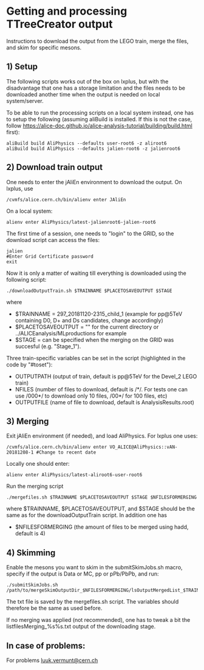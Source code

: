 # Getting and processing TTreeCreator output

Instructions to download the output from the LEGO train, merge the files, and skim for specific mesons.

## 1) Setup

The following scripts works out of the box on lxplus, but with the disadvantage that one has a storage limitation and the files needs to be downloaded another time when the output is needed on local system/server. 

To be able to run the processing scripts on a local system instead, one has to setup the following (assuming aliBuild is installed. If this is not the case, follow https://alice-doc.github.io/alice-analysis-tutorial/building/build.html first):
```
aliBuild build AliPhysics --defaults user-root6 -z aliroot6
aliBuild build AliPhysics --defaults jalien-root6 -z jalienroot6
```

## 2) Download train output

One needs to enter the jAliEn environment to download the output. On lxplus, use
```
/cvmfs/alice.cern.ch/bin/alienv enter JAliEn
```
On a local system:
```
alienv enter AliPhysics/latest-jalienroot6-jalien-root6
```
The first time of a session, one needs to "login" to the GRID, so the download script can access the files:
```
jalien
#Enter Grid Certificate password
exit
```
Now it is only a matter of waiting till everything is downloaded using the following script:
```
./downloadOutputTrain.sh $TRAINNAME $PLACETOSAVEOUTPUT $STAGE
```
where 
* $TRAINNAME = 297_20181120-2315_child_1 (example for pp@5TeV containing D0, D+ and Ds candidates, change accordingly)
* $PLACETOSAVEOUTPUT = "" for the current directory or ../ALICEanalysis/MLproductions for example
* $STAGE = can be specified when the merging on the GRID was succesful (e.g. "Stage_1").

Three train-specific variables can be set in the script (highlighted in the code by "#toset"):
* OUTPUTPATH       (output of train, default is pp@5TeV for the Devel_2 LEGO train)
* NFILES       (number of files to download, default is /&#42;/. For tests one can use /000&#42;/ to download only 10 files, /00&#42;/ for 100 files, etc)
* OUTPUTFILE       (name of file to download, default is AnalysisResults.root)

## 3) Merging

Exit jAliEn environment (if needed), and load AliPhysics. For lxplus one uses:
```
/cvmfs/alice.cern.ch/bin/alienv enter VO_ALICE@AliPhysics::vAN-20181208-1 #Change to recent date
```
Locally one should enter:
```
alienv enter AliPhysics/latest-aliroot6-user-root6
```
Run the merging script
```
./mergefiles.sh $TRAINNAME $PLACETOSAVEOUTPUT $STAGE $NFILESFORMERGING
```
where $TRAINNAME, $PLACETOSAVEOUTPUT, and $STAGE should be the same as for the downloadOutputTrain script. In addition one has
* $NFILESFORMERGING   (the amount of files to be merged using hadd, default is 4)

## 4) Skimming

Enable the mesons you want to skim in the submitSkimJobs.sh macro, specify if the output is Data or MC, pp or pPb/PbPb, and run:
```
./submitSkimJobs.sh /path/to/mergeSkimOutputDir_$NFILESFORMERGING/lsOutputMergedList_$TRAINNAME$STAGE.txt
```
The txt file is saved by the mergefiles.sh script. The variables should therefore be the same as used before. 

If no merging was applied (not recommended), one has to tweak a bit the listfilesMerging_%s%s.txt output of the downloading stage.

## In case of problems:

For problems luuk.vermunt@cern.ch
